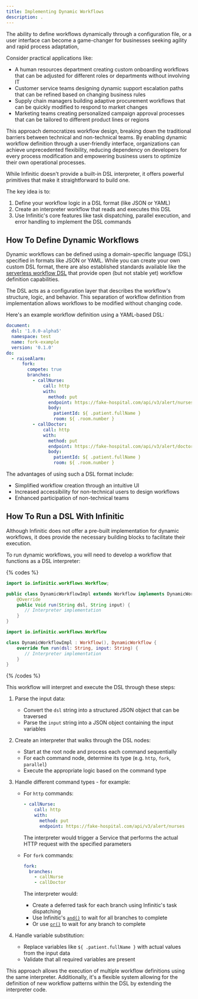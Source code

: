 ```yaml
---
title: Implementing Dynamic Workflows
description: .
---
```


The ability to define workflows dynamically through a configuration file, or a user interface can become a game-changer for businesses seeking agility and rapid process adaptation,  

Consider practical applications like:
* A human resources department creating custom onboarding workflows that can be adjusted for different roles or departments without involving IT
* Customer service teams designing dynamic support escalation paths that can be refined based on changing business rules
* Supply chain managers building adaptive procurement workflows that can be quickly modified to respond to market changes
* Marketing teams creating personalized campaign approval processes that can be tailored to different product lines or regions

This approach democratizes workflow design, breaking down the traditional barriers between technical and non-technical teams. By enabling dynamic workflow definition through a user-friendly interface, organizations can achieve unprecedented flexibility, reducing dependency on developers for every process modification and empowering business users to optimize their own operational processes.

While Infinitic doesn't provide a built-in DSL interpreter, it offers powerful primitives that make it straightforward to build one.

The key idea is to:
1. Define your workflow logic in a DSL format (like JSON or YAML)
2. Create an interpreter workflow that reads and executes this DSL
3. Use Infinitic's core features like task dispatching, parallel execution, and error handling to implement the DSL commands

## How To Define Dynamic Workflows

Dynamic workflows can be defined using a domain-specific language (DSL) specified in formats like JSON or YAML. While you can create your own custom DSL format, there are also established standards available like the [serverless workflow DSL](https://github.com/serverlessworkflow/specification/blob/main/dsl.md) that provide open (but not stable yet) workflow definition capabilities.

The DSL acts as a configuration layer that describes the workflow's structure, logic, and behavior. This separation of workflow definition from implementation allows workflows to be modified without changing code.

Here's an example workflow definition using a YAML-based DSL:

```yaml
document:
  dsl: '1.0.0-alpha5'
  namespace: test
  name: fork-example
  version: '0.1.0'
do:
  - raiseAlarm:
      fork:
        compete: true
        branches:
          - callNurse:
              call: http
              with:
                method: put
                endpoint: https://fake-hospital.com/api/v3/alert/nurses
                body:
                  patientId: ${ .patient.fullName }
                  room: ${ .room.number }
          - callDoctor:
              call: http
              with:
                method: put
                endpoint: https://fake-hospital.com/api/v3/alert/doctor
                body:
                  patientId: ${ .patient.fullName }
                  room: ${ .room.number }
```

The advantages of using such a DSL format include:
* Simplified workflow creation through an intuitive UI
* Increased accessibility for non-technical users to design workflows
* Enhanced participation of non-technical teams

## How To Run a DSL With Infinitic

Although Infinitic does not offer a pre-built implementation for dynamic workflows, it does provide the necessary building blocks to facilitate their execution.

To run dynamic workflows, you will need to develop a workflow that functions as a DSL interpreter:

{% codes %}

```java
import io.infinitic.workflows.Workflow;

public class DynamicWorkflowImpl extends Workflow implements DynamicWorkflow {
    @Override
    public Void run(String dsl, String input) {
       // Interpreter implementation
    }
}
```

```kotlin
import io.infinitic.workflows.Workflow

class DynamicWorkflowImpl : Workflow(), DynamicWorkflow {
    override fun run(dsl: String, input: String) {
       // Interpreter implementation
    }
}
```

{% /codes %}

This workflow will interpret and execute the DSL through these steps:

1. Parse the input data:
   * Convert the `dsl` string into a structured JSON object that can be traversed
   * Parse the `input` string into a JSON object containing the input variables

2. Create an interpreter that walks through the DSL nodes:
   * Start at the root node and process each command sequentially
   * For each command node, determine its type (e.g. `http`, `fork`, `parallel`)
   * Execute the appropriate logic based on the command type

3. Handle different command types - for example:
   * For `http` commands:
     ```yaml
     - callNurse:
         call: http
         with:
           method: put
           endpoint: https://fake-hospital.com/api/v3/alert/nurses
     ```
     The interpreter would trigger a Service that performs the actual HTTP request with the specified parameters

   * For `fork` commands:
     ```yaml
     fork:
       branches:
         - callNurse
         - callDoctor
     ```
     The interpreter would:
     - Create a deferred task for each branch using Infinitic's task dispatching
     - Use Infinitic's [`and()`](/docs/workflows/deferred#combining-deferred) to wait for all branches to complete
     - Or use [`or()`](/docs/workflows/deferred#combining-deferred) to wait for any branch to complete

4. Handle variable substitution:
   * Replace variables like `${ .patient.fullName }` with actual values from the input data
   * Validate that all required variables are present

This approach allows the execution of multiple workflow definitions using the same interpreter. Additionally, it's a flexible system allowing for the definition of new workflow patterns within the DSL by extending the interpreter code. 
